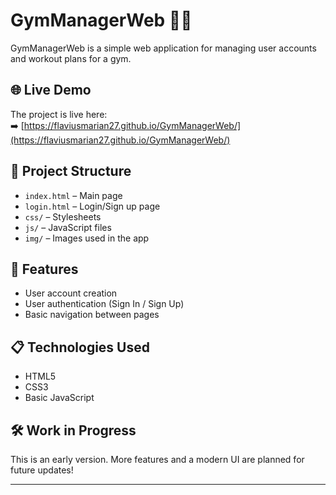 # GymManagerWeb 🏋️‍♂️

GymManagerWeb is a simple web application for managing user accounts and workout plans for a gym.

## 🌐 Live Demo
The project is live here:  
➡️ [https://flaviusmarian27.github.io/GymManagerWeb/](https://flaviusmarian27.github.io/GymManagerWeb/)

## 📂 Project Structure
- `index.html` – Main page
- `login.html` – Login/Sign up page
- `css/` – Stylesheets
- `js/` – JavaScript files
- `img/` – Images used in the app

## 🚀 Features
- User account creation
- User authentication (Sign In / Sign Up)
- Basic navigation between pages

## 📋 Technologies Used
- HTML5
- CSS3
- Basic JavaScript

## 🛠️ Work in Progress
This is an early version. More features and a modern UI are planned for future updates!

---

